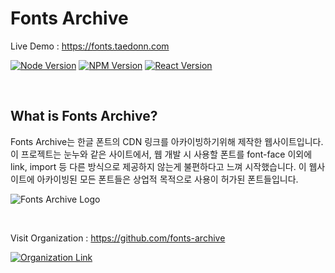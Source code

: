# Fonts Archive

Live Demo : https://fonts.taedonn.com

[![Node Version](https://img.shields.io/badge/featured%20on-Node%20%4016.13.2-%2368a063)](#) [![NPM Version](https://img.shields.io/badge/featured%20on-NPM%20%408.1.2-%23cc3534)](#) [![React Version](https://img.shields.io/badge/featured%20on-react--scripts%20%405.0.1-%2361DAFB)](#)

&nbsp;

## What is Fonts Archive?

Fonts Archive는 한글 폰트의 CDN 링크를 아카이빙하기위해 제작한 웹사이트입니다. 이 프로젝트는 눈누와 같은 사이트에서, 웹 개발 시 사용할 폰트를 font-face 이외에 link, import 등 다른 방식으로 제공하지 않는게 불편하다고 느껴 시작했습니다. 이 웹사이트에 아카이빙된 모든 폰트들은 상업적 목적으로 사용이 허가된 폰트들입니다.

![Fonts Archive Logo](https://i.ibb.co/bKXPjMY/fonts-archive-logo.png)

&nbsp;

Visit Organization : https://github.com/fonts-archive

[![Organization Link](https://img.shields.io/badge/featured%20on-GitHub%20Organization-%232B3137)](#)

